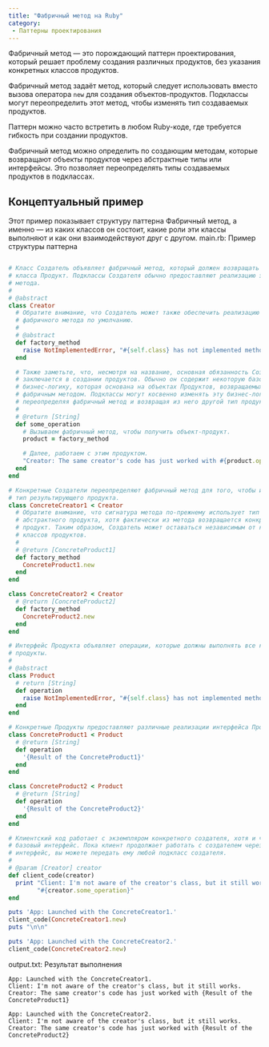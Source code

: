 ```yaml
---
title: "Фабричный метод на Ruby"
category:
 - Паттерны проектирования
---
```


Фабричный метод — это порождающий паттерн проектирования, который решает проблему создания различных продуктов,
без указания конкретных классов продуктов.

Фабричный метод задаёт метод, который следует использовать вместо вызова оператора `new` для создания
объектов-продуктов. Подклассы могут переопределить этот метод, чтобы изменять тип создаваемых продуктов.

Паттерн можно часто встретить в любом Ruby-коде, где требуется гибкость при создании продуктов.

Фабричный метод можно определить по создающим методам, которые возвращают объекты продуктов через 
абстрактные типы или интерфейсы. Это позволяет переопределять типы создаваемых продуктов в подклассах.

## Концептуальный пример
Этот пример показывает структуру паттерна Фабричный метод, а именно — из каких классов он состоит, 
какие роли эти классы выполняют и как они взаимодействуют друг с другом.
 main.rb: Пример структуры паттерна
```ruby

# Класс Создатель объявляет фабричный метод, который должен возвращать объект
# класса Продукт. Подклассы Создателя обычно предоставляют реализацию этого
# метода.
#
# @abstract
class Creator
  # Обратите внимание, что Создатель может также обеспечить реализацию
  # фабричного метода по умолчанию.
  #
  # @abstract
  def factory_method
    raise NotImplementedError, "#{self.class} has not implemented method '#{__method__}'"
  end

  # Также заметьте, что, несмотря на название, основная обязанность Создателя не
  # заключается в создании продуктов. Обычно он содержит некоторую базовую
  # бизнес-логику, которая основана на объектах Продуктов, возвращаемых
  # фабричным методом. Подклассы могут косвенно изменять эту бизнес-логику,
  # переопределяя фабричный метод и возвращая из него другой тип продукта.
  #
  # @return [String]
  def some_operation
    # Вызываем фабричный метод, чтобы получить объект-продукт.
    product = factory_method

    # Далее, работаем с этим продуктом.
    "Creator: The same creator's code has just worked with #{product.operation}"
  end
end

# Конкретные Создатели переопределяют фабричный метод для того, чтобы изменить
# тип результирующего продукта.
class ConcreteCreator1 < Creator
  # Обратите внимание, что сигнатура метода по-прежнему использует тип
  # абстрактного продукта, хотя фактически из метода возвращается конкретный
  # продукт. Таким образом, Создатель может оставаться независимым от конкретных
  # классов продуктов.
  #
  # @return [ConcreteProduct1]
  def factory_method
    ConcreteProduct1.new
  end
end

class ConcreteCreator2 < Creator
  # @return [ConcreteProduct2]
  def factory_method
    ConcreteProduct2.new
  end
end

# Интерфейс Продукта объявляет операции, которые должны выполнять все конкретные
# продукты.
#
# @abstract
class Product
  # return [String]
  def operation
    raise NotImplementedError, "#{self.class} has not implemented method '#{__method__}'"
  end
end

# Конкретные Продукты предоставляют различные реализации интерфейса Продукта.
class ConcreteProduct1 < Product
  # @return [String]
  def operation
    '{Result of the ConcreteProduct1}'
  end
end

class ConcreteProduct2 < Product
  # @return [String]
  def operation
    '{Result of the ConcreteProduct2}'
  end
end

# Клиентский код работает с экземпляром конкретного создателя, хотя и через его
# базовый интерфейс. Пока клиент продолжает работать с создателем через базовый
# интерфейс, вы можете передать ему любой подкласс создателя.
#
# @param [Creator] creator
def client_code(creator)
  print "Client: I'm not aware of the creator's class, but it still works.\n"\
        "#{creator.some_operation}"
end

puts 'App: Launched with the ConcreteCreator1.'
client_code(ConcreteCreator1.new)
puts "\n\n"

puts 'App: Launched with the ConcreteCreator2.'
client_code(ConcreteCreator2.new)
```
output.txt: Результат выполнения
```
App: Launched with the ConcreteCreator1.
Client: I'm not aware of the creator's class, but it still works.
Creator: The same creator's code has just worked with {Result of the ConcreteProduct1}

App: Launched with the ConcreteCreator2.
Client: I'm not aware of the creator's class, but it still works.
Creator: The same creator's code has just worked with {Result of the ConcreteProduct2}
```
